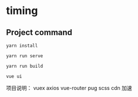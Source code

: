 # timing

## Project command
```
yarn install

yarn run serve

yarn run build

vue ui
```

项目说明：
  vuex
  axios
  vue-router
  pug
  scss
  cdn 加速
